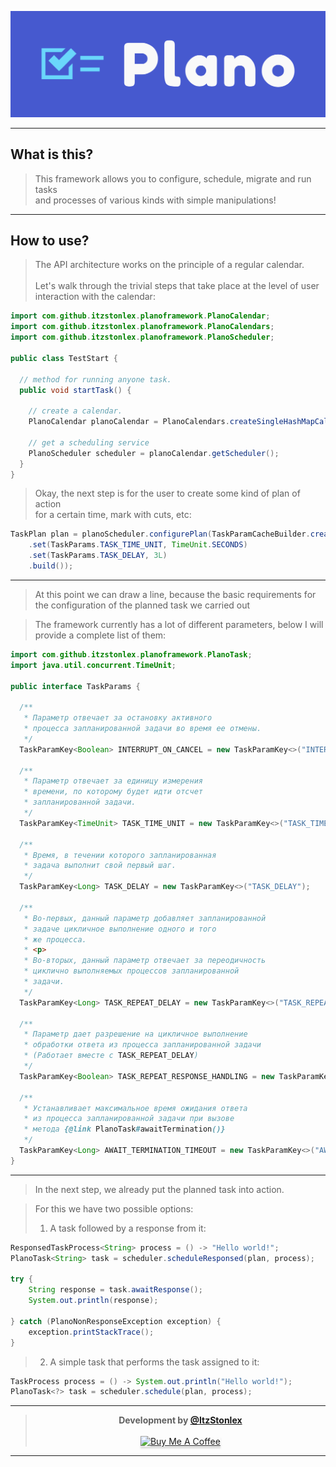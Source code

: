 ![logo](img/logo.png)

---

## What is this?
> This framework allows you to configure, schedule, migrate and run tasks
> <br>and processes of various kinds with simple manipulations!

---

## How to use?
> The API architecture works on the principle of a regular calendar. 
> <br><br>Let's walk through the trivial steps that take place at the level of
> user interaction with the calendar:

```java
import com.github.itzstonlex.planoframework.PlanoCalendar;
import com.github.itzstonlex.planoframework.PlanoCalendars;
import com.github.itzstonlex.planoframework.PlanoScheduler;

public class TestStart {

  // method for running anyone task.
  public void startTask() {
    
    // create a calendar.
    PlanoCalendar planoCalendar = PlanoCalendars.createSingleHashMapCalendar();
    
    // get a scheduling service
    PlanoScheduler scheduler = planoCalendar.getScheduler();
  }
}
```

> Okay, the next step is for the user to create some kind of plan of action 
> <br>for a certain time, mark with cuts, etc:

```java
TaskPlan plan = planoScheduler.configurePlan(TaskParamCacheBuilder.create()
    .set(TaskParams.TASK_TIME_UNIT, TimeUnit.SECONDS)
    .set(TaskParams.TASK_DELAY, 3L)
    .build());
```

---

> At this point we can draw a line, because the basic requirements for the configuration of the planned task we carried out

> The framework currently has a lot of different parameters, below I will provide a complete list of them:

```java
import com.github.itzstonlex.planoframework.PlanoTask;
import java.util.concurrent.TimeUnit;

public interface TaskParams {

  /**
   * Параметр отвечает за остановку активного
   * процесса запланированной задачи во время ее отмены.
   */
  TaskParamKey<Boolean> INTERRUPT_ON_CANCEL = new TaskParamKey<>("INTERRUPT_ON_CANCEL", Boolean.TRUE);

  /**
   * Параметр отвечает за единицу измерения
   * времени, по которому будет идти отсчет
   * запланированной задачи.
   */
  TaskParamKey<TimeUnit> TASK_TIME_UNIT = new TaskParamKey<>("TASK_TIME_UNIT");

  /**
   * Время, в течении которого запланированная
   * задача выполнит свой первый шаг.
   */
  TaskParamKey<Long> TASK_DELAY = new TaskParamKey<>("TASK_DELAY");

  /**
   * Во-первых, данный параметр добавляет запланированной
   * задаче цикличное выполнение одного и того
   * же процесса.
   * <p>
   * Во-вторых, данный параметр отвечает за переодичность
   * циклично выполняемых процессов запланированной
   * задачи.
   */
  TaskParamKey<Long> TASK_REPEAT_DELAY = new TaskParamKey<>("TASK_REPEAT_DELAY", 1L);

  /**
   * Параметр дает разрешение на цикличное выполнение
   * обработки ответа из процесса запланированной задачи
   * (Работает вместе с TASK_REPEAT_DELAY)
   */
  TaskParamKey<Boolean> TASK_REPEAT_RESPONSE_HANDLING = new TaskParamKey<>("TASK_REPEAT_RESPONSE_HANDLING", Boolean.FALSE);

  /**
   * Устанавливает максимальное время ожидания ответа
   * из процесса запланированной задачи при вызове
   * метода {@link PlanoTask#awaitTermination()}
   */
  TaskParamKey<Long> AWAIT_TERMINATION_TIMEOUT = new TaskParamKey<>("AWAIT_TERMINATION_TIMEOUT", 15_000L);
}
```

---

> In the next step, we already put the planned task into action.

> For this we have two possible options:
> 1.  A task followed by a response from it:

```java
ResponsedTaskProcess<String> process = () -> "Hello world!";
PlanoTask<String> task = scheduler.scheduleResponsed(plan, process);

try {
    String response = task.awaitResponse();
    System.out.println(response);
    
} catch (PlanoNonResponseException exception) {
    exception.printStackTrace();  
}
```

> 2. A simple task that performs the task assigned to it:

```java
TaskProcess process = () -> System.out.println("Hello world!");
PlanoTask<?> task = scheduler.schedule(plan, process);
```

---

<div align="center">

> **Development by <a href="https://github.com/ItzStonlex">@ItzStonlex</a>**
> <br><br><a href="https://www.buymeacoffee.com/itzstonlex" target="_blank"><img src="https://www.buymeacoffee.com/assets/img/custom_images/orange_img.png" alt="Buy Me A Coffee" style="height: 41px !important;width: 174px !important;box-shadow: 0px 3px 2px 0px rgba(190, 190, 190, 0.5) !important;-webkit-box-shadow: 0px 3px 2px 0px rgba(190, 190, 190, 0.5) !important;" ></a>

</div>

---